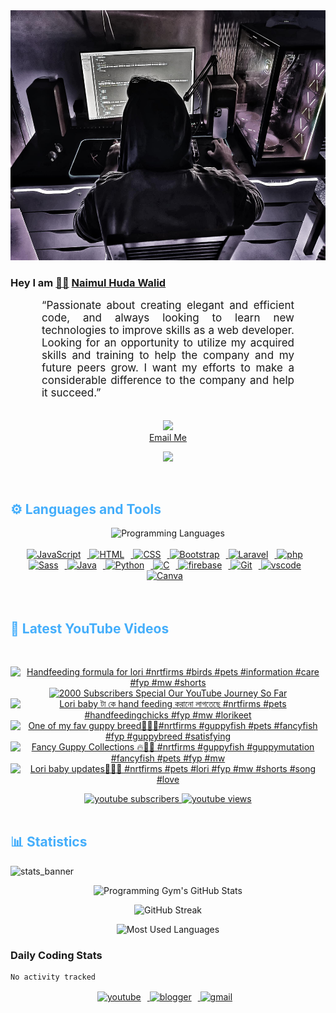 <!-- ![github_cover_banner](https://www.digitalsolutionservices.com/img/services/web%20development.gif)-->

<div align="center" style="display:block;">
    <img height="400px" width="100%" alt="github cover banner" src="https://raw.githubusercontent.com/NaimulHudaWalid/NaimulHudaWalid/main/272276268_3114779035434264_920860974401480824_n.jpg"/> 
</div>

### Hey I am [👨🏻‍][facebook] [Naimul Huda Walid][youtube]



<p align:"center" style="text-align: justify; margin: 0 50px; font-size: 17px;" >
   “Passionate about creating elegant and efficient code, and always looking to learn new technologies to improve skills as a web developer. Looking for an opportunity to utilize my acquired skills and training to help the company and my future peers grow. I want my efforts to make a considerable difference to the company and help it succeed.”
<br>
<br>
<div align="center">

![](https://visitor-badge.glitch.me/badge?page_id=NaimulHudaWalid)
    <br />
[Email Me](mailto:dev.naimulhuda@gmail.com)
</div>
</p>
<!-- Typing SVG by DenverCoder1 - https://github.com/DenverCoder1/readme-typing-svg -->
<p align="center">
<!--   <a href="https://github.com/DenverCoder1/readme-typing-svg"> -->
    <img src="https://readme-typing-svg.herokuapp.com?color=E22FE4&width=380&height=45&lines=Open-Source+Enthusiast;Learning+In+Public;Empowering+Others;Nice+To+Meet+You+...&center=true"></a>

</p>
<br>
<!-- Languages and Tools -->

<h2 style="color: #44AEFB">⚙️ Languages and Tools</h2>
<div align="center" style="display:block;">
    <img width="100px" alt="Programming Languages" src="https://user-images.githubusercontent.com/78341798/194531121-47b0119a-ce00-439d-b586-125f86acb098.png"/> 
</div>
<br>   
<!-- Icons Resources -->
<!-- https://devicon.dev/ -->
<!-- https://cdn.jsdelivr.net/npm/simple-icons@v3/icons/ -->
<div align="center">
  <a href="https://developer.mozilla.org/en-US/docs/Web/JavaScript" target="_blank" rel="noreferrer">
      <img  alt="JavaScript" height="50px" style="padding-right:10px;" src="https://cdn.jsdelivr.net/gh/devicons/devicon/icons/javascript/javascript-plain.svg"/>
  </a>
  
 
  <a href="https://developer.mozilla.org/en-US/docs/Web/HTML" target="_blank" rel="noreferrer">
      <img  alt="HTML" height="50px" style="padding-right:10px;" src="https://cdn.jsdelivr.net/gh/devicons/devicon/icons/html5/html5-original.svg"/>
  </a>
  <a href="https://developer.mozilla.org/en-US/docs/Web/CSS" target="_blank" rel="noreferrer">
      <img  alt="CSS" height="50px" style="padding-right:10px;" src="https://cdn.jsdelivr.net/gh/devicons/devicon/icons/css3/css3-original.svg"/>
  </a>
  <a href="https://getbootstrap.com/" target="_blank" rel="noreferrer">
      <img  alt="Bootstrap" height="50px" style="padding-right:10px;" src="https://cdn.jsdelivr.net/gh/devicons/devicon/icons/bootstrap/bootstrap-original.svg"/>
  </a> 
  <a href="https://laravel.com/" target="_blank" rel="noreferrer">
      <img  alt="Laravel" height="50px" style="padding-right:10px;" src="https://cdn.jsdelivr.net/gh/devicons/devicon/icons/laravel/laravel-plain.svg"/>
  </a>
  <a href="https://www.php.net/" target="_blank" rel="noreferrer">
      <img  alt="php" height="50px" style="padding-right:10px;" src="https://cdn.jsdelivr.net/gh/devicons/devicon/icons/php/php-original.svg"/>
  </a>
  <a href="https://sass-lang.com/" target="_blank" rel="noreferrer">
      <img  alt="Sass" height="50px" style="padding-right:10px;" src="https://cdn.jsdelivr.net/gh/devicons/devicon/icons/sass/sass-original.svg"/>
  </a>
  <a href="https://www.java.com/en/" target="_blank" rel="noreferrer">
      <img  alt="Java" height="50px" style="padding-right:10px;" src="https://cdn.jsdelivr.net/gh/devicons/devicon/icons/java/java-original.svg"/>
  </a>    
  <a href="https://www.python.org/" target="_blank" rel="noreferrer">
      <img  alt="Python" height="50px" style="padding-right:10px;" src="https://cdn.jsdelivr.net/gh/devicons/devicon/icons/python/python-original.svg"/>
  </a>
  <a href="https://www.cprogramming.com/" target="_blank" rel="noreferrer">
      <img  alt="C" height="50px" style="padding-right:10px;" src="https://cdn.jsdelivr.net/gh/devicons/devicon/icons/c/c-original.svg"/>
  </a>
  
  <a href="https://firebase.google.com/" target="_blank" rel="noreferrer">
      <img  alt="firebase" height="50px" style="padding-right:10px;" src="https://cdn.jsdelivr.net/gh/devicons/devicon/icons/firebase/firebase-plain.svg"/>
  </a>
 
  <a href="https://git-scm.com/" target="_blank" rel="noreferrer">
      <img  alt="Git" height="50px" style="padding-right:10px;" src="https://cdn.jsdelivr.net/gh/devicons/devicon/icons/git/git-original.svg"/>
  </a>
  
  <a href="https://code.visualstudio.com/" target="_blank" rel="noreferrer">
      <img  alt="vscode" height="50px" style="padding-right:10px;"src="https://cdn.jsdelivr.net/gh/devicons/devicon/icons/vscode/vscode-original.svg"/>
  </a>
  <a href="https://www.canva.com/" target="_blank" rel="noreferrer">
      <img  alt="Canva" height="50px" style="padding-right:10px;" src="https://cdn.jsdelivr.net/gh/devicons/devicon/icons/canva/canva-original.svg"/> 
  </a>
</div>
<br>
<br>

<!-- Latest YouTube Videos -->

<h2 style="color: #44AEFB">🎦 Latest YouTube Videos</h2>
<br />

<!-- Resource/Reference: https://github.com/DenverCoder1/github-readme-youtube-cards -->
<div class="youtube videos cards" align="center">

<!-- BEGIN YOUTUBE-CARDS -->
[![Handfeeding formula for lori #nrtfirms #birds #pets #information #care #fyp #mw #shorts](https://ytcards.demolab.com/?id=iz72Px2EckQ&title=Handfeeding+formula+for+lori+%23nrtfirms+%23birds+%23pets+%23information+%23care+%23fyp+%23mw+%23shorts&lang=en&timestamp=1720985556&background_color=%230d1117&title_color=%23ffffff&stats_color=%23dedede&max_title_lines=1&width=250&border_radius=5 "Handfeeding formula for lori #nrtfirms #birds #pets #information #care #fyp #mw #shorts")](https://www.youtube.com/watch?v=iz72Px2EckQ)
[![2000 Subscribers Special Our YouTube Journey So Far](https://ytcards.demolab.com/?id=UYQRcP817H8&title=2000+Subscribers+Special+Our+YouTube+Journey+So+Far&lang=en&timestamp=1720903476&background_color=%230d1117&title_color=%23ffffff&stats_color=%23dedede&max_title_lines=1&width=250&border_radius=5 "2000 Subscribers Special Our YouTube Journey So Far")](https://www.youtube.com/watch?v=UYQRcP817H8)
[![Lori baby টা কে hand feeding করানো লাগতেছে #nrtfirms #pets #handfeedingchicks #fyp #mw #lorikeet](https://ytcards.demolab.com/?id=i877y8KikdI&title=Lori+baby+%E0%A6%9F%E0%A6%BE+%E0%A6%95%E0%A7%87+hand+feeding+%E0%A6%95%E0%A6%B0%E0%A6%BE%E0%A6%A8%E0%A7%8B+%E0%A6%B2%E0%A6%BE%E0%A6%97%E0%A6%A4%E0%A7%87%E0%A6%9B%E0%A7%87+%23nrtfirms+%23pets+%23handfeedingchicks+%23fyp+%23mw+%23lorikeet&lang=en&timestamp=1720890667&background_color=%230d1117&title_color=%23ffffff&stats_color=%23dedede&max_title_lines=1&width=250&border_radius=5 "Lori baby টা কে hand feeding করানো লাগতেছে #nrtfirms #pets #handfeedingchicks #fyp #mw #lorikeet")](https://www.youtube.com/watch?v=i877y8KikdI)
[![One of my fav guppy breed💯🔥🖤#nrtfirms #guppyfish #pets #fancyfish #fyp #guppybreed #satisfying](https://ytcards.demolab.com/?id=9ANh3FKsjhw&title=One+of+my+fav+guppy+breed%F0%9F%92%AF%F0%9F%94%A5%F0%9F%96%A4%23nrtfirms+%23guppyfish+%23pets+%23fancyfish+%23fyp+%23guppybreed+%23satisfying&lang=en&timestamp=1720778951&background_color=%230d1117&title_color=%23ffffff&stats_color=%23dedede&max_title_lines=1&width=250&border_radius=5 "One of my fav guppy breed💯🔥🖤#nrtfirms #guppyfish #pets #fancyfish #fyp #guppybreed #satisfying")](https://www.youtube.com/watch?v=9ANh3FKsjhw)
[![Fancy Guppy Collections 🔥💯🖤 #nrtfirms #guppyfish #guppymutation #fancyfish #pets #fyp #mw](https://ytcards.demolab.com/?id=okHR6cKTJrQ&title=Fancy+Guppy+Collections+%F0%9F%94%A5%F0%9F%92%AF%F0%9F%96%A4+%23nrtfirms+%23guppyfish+%23guppymutation+%23fancyfish+%23pets+%23fyp+%23mw&lang=en&timestamp=1720748536&background_color=%230d1117&title_color=%23ffffff&stats_color=%23dedede&max_title_lines=1&width=250&border_radius=5 "Fancy Guppy Collections 🔥💯🖤 #nrtfirms #guppyfish #guppymutation #fancyfish #pets #fyp #mw")](https://www.youtube.com/watch?v=okHR6cKTJrQ)
[![Lori baby updates💯🔥🖤 #nrtfirms #pets #lori #fyp #mw #shorts #song #love](https://ytcards.demolab.com/?id=8M3K2uU7vLw&title=Lori+baby+updates%F0%9F%92%AF%F0%9F%94%A5%F0%9F%96%A4+%23nrtfirms+%23pets+%23lori+%23fyp+%23mw+%23shorts+%23song+%23love&lang=en&timestamp=1720714304&background_color=%230d1117&title_color=%23ffffff&stats_color=%23dedede&max_title_lines=1&width=250&border_radius=5 "Lori baby updates💯🔥🖤 #nrtfirms #pets #lori #fyp #mw #shorts #song #love")](https://www.youtube.com/watch?v=8M3K2uU7vLw)
<!-- END YOUTUBE-CARDS -->
</div>

<!-- Begin Youtube Buttons -->
<!-- Resource/Reference:  https://github.com/DenverCoder1/custom-icon-badges -->
<div class="youtube buttons" align="center">
    <a href="https://www.youtube.com/channel/UCa3YaFwzSII0kKg3Nads2dQ"  target="_blank">
        <img alt="youtube subscribers" src="https://img.shields.io/youtube/channel/subscribers/UCa3YaFwzSII0kKg3Nads2dQ?logo=youtube&logoColor=red&style=for-the-badge"/>
    </a> 
    <a href="https://www.youtube.com/channel/UCa3YaFwzSII0kKg3Nads2dQ"  target="_blank">
        <img alt="youtube views" src="https://custom-icon-badges.demolab.com/youtube/channel/views/UCa3YaFwzSII0kKg3Nads2dQ?color=%23E05D44&logo=eye&logoColor=white&style=for-the-badge&labelColor=#555555"/>
    </a> 
</div>
<br>
<!-- End Youtube Buttons -->

<!-- Statistics -->

<h2 style="color: #44AEFB">📊 Statistics</h2>

![stats_banner](https://user-images.githubusercontent.com/78341798/194534778-d662496c-ae00-4e8d-ae9b-b90912054e7f.gif)

<!-- Begin Stats Cards -->
<!-- Resources:  -->
<!-- Github & Languages Stats: https://github.com/naimul15-12090/github-readme-stats --> 
<!-- Streak Stats: https://github.com/denvercoder1/github-readme-streak-stats -->
<!-- Change the value after ?username= to your GitHub username. -->
<div class="stats" align="center">

![Programming Gym's GitHub Stats](https://github-readme-stats.vercel.app/api?username=NaimulHudaWalid&hide=stars&count_private=true&show_icons=true&theme=algolia&border_radius=20)

![GitHub Streak](https://streak-stats.demolab.com?user=NaimulHudaWalid&count_private=true&theme=algolia&border_radius=22)

![Most Used Languages](https://github-readme-stats.vercel.app/api/top-langs/?username=NaimulHudaWalid&langs_count=8&layout=compact&show_icons=true&theme=algolia&border_radius=20)
    
<!-- ![Top Langs](https://github-readme-stats.vercel.app/api/top-langs/?username=naimul15-12090&langs_count=8) -->
<!-- [![Top Langs](https://github-readme-stats.vercel.app/api/top-langs/?username=naimul15-12090&layout=compact)](https://github.com/anuraghazra/github-readme-stats)
 -->
    
</div>
<!--  End Stats Cards -->



### Daily Coding Stats
<!--START_SECTION:waka-->

```txt
No activity tracked
```

<!--END_SECTION:waka-->
<!-- Begin Footer -->
<!-- Icons Resources -->
<!-- https://devicon.dev/ -->
<div class="footer" align="center" style="margin:15px;">
    <a href="https://www.youtube.com/channel/UCa3YaFwzSII0kKg3Nads2dQ" target="_blank">
        <img  style="margin:0 10px 10px 0;" src="https://user-images.githubusercontent.com/78341798/194531650-698ef1b1-9cbd-4b4f-96ef-5a2ec4b5d7e6.svg" alt="youtube" width="40px"/>
    </a>
    <a href="https://www.linkedin.com/in/naimulhudawalid/" target="_blank">
        <img style="margin:0 10px 10px 0;" src="https://user-images.githubusercontent.com/78341798/194531458-b5dfeb1b-bad5-4dfa-909a-2e402262db9a.svg" alt="blogger" width="40px"/>
    </a>
    <a href="mailto:dev.naimulhuda@gmail.com" target="_blank">
        <img style="margin:0 10px 10px 0;" src="https://user-images.githubusercontent.com/78341798/194531383-ddb2b774-5bb9-491c-b601-4a4a7d9792fb.svg" alt="gmail" width="40px"/>
    </a>
</div>
<!-- End Footer -->

[youtube]: https://www.youtube.com/channel/UCa3YaFwzSII0kKg3Nads2dQ
[facebook]: https://www.facebook.com/profile.php?id=100007065945838
